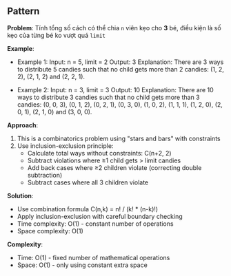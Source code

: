 ## Pattern

**Problem**:
Tính tổng số cách có thể chia `n` viên kẹo cho **3** bé, điều kiện là số kẹo của từng bé ko vượt quá `limit`

**Example**:

- Example 1:
  Input: n = 5, limit = 2
  Output: 3
  Explanation: There are 3 ways to distribute 5 candies such that no child gets more than 2 candies: (1, 2, 2), (2, 1, 2) and (2, 2, 1).

- Example 2:
  Input: n = 3, limit = 3
  Output: 10
  Explanation: There are 10 ways to distribute 3 candies such that no child gets more than 3 candies: (0, 0, 3), (0, 1, 2), (0, 2, 1), (0, 3, 0), (1, 0, 2), (1, 1, 1), (1, 2, 0), (2, 0, 1), (2, 1, 0) and (3, 0, 0).

**Approach**:
1. This is a combinatorics problem using "stars and bars" with constraints
2. Use inclusion-exclusion principle:
   - Calculate total ways without constraints: C(n+2, 2)
   - Subtract violations where ≥1 child gets > limit candies
   - Add back cases where ≥2 children violate (correcting double subtraction)
   - Subtract cases where all 3 children violate

**Solution**:
- Use combination formula C(n,k) = n! / (k! * (n-k)!)
- Apply inclusion-exclusion with careful boundary checking
- Time complexity: O(1) - constant number of operations
- Space complexity: O(1)

**Complexity**:
- Time: O(1) - fixed number of mathematical operations
- Space: O(1) - only using constant extra space
